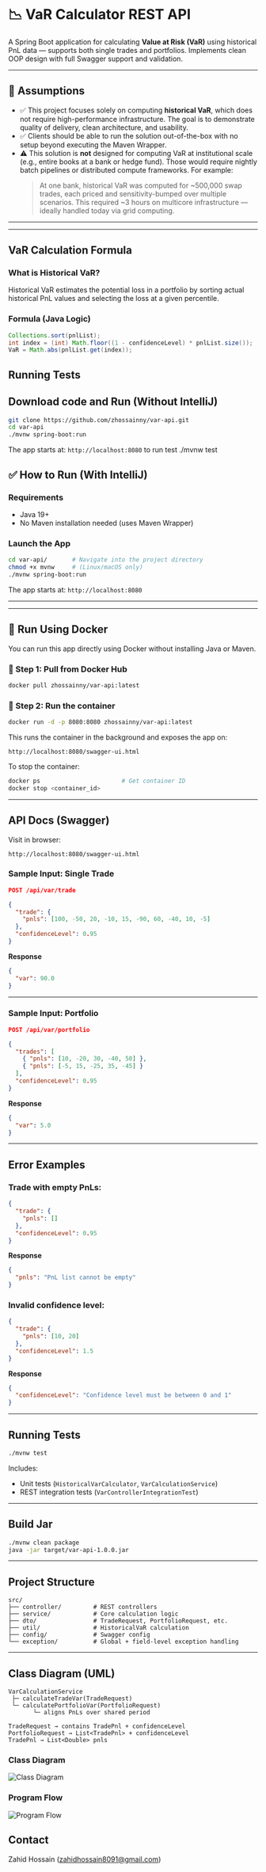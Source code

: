 # 📉 VaR Calculator REST API

A Spring Boot application for calculating **Value at Risk (VaR)** using historical PnL data — supports both single trades and portfolios. Implements clean OOP design with full Swagger support and validation.

---
## 🧪 Assumptions

- ✅ This project focuses solely on computing **historical VaR**, which does not require high-performance infrastructure. The goal is to demonstrate quality of delivery, clean architecture, and usability.
- ✅ Clients should be able to run the solution out-of-the-box with no setup beyond executing the Maven Wrapper.
- ⚠️ This solution is **not** designed for computing VaR at institutional scale (e.g., entire books at a bank or hedge fund). Those would require nightly batch pipelines or distributed compute frameworks. For example:
  > At one bank, historical VaR was computed for ~500,000 swap trades, each priced and sensitivity-bumped over multiple scenarios. This required ~3 hours on multicore infrastructure — ideally handled today via grid computing.

---
---

## VaR Calculation Formula

### What is Historical VaR?

Historical VaR estimates the potential loss in a portfolio by sorting actual historical PnL values and selecting the loss at a given percentile.

### Formula (Java Logic)
```java
Collections.sort(pnlList);
int index = (int) Math.floor((1 - confidenceLevel) * pnlList.size());
VaR = Math.abs(pnlList.get(index));
```



##  Running Tests
## Download code and Run (Without IntelliJ)
```bash
git clone https://github.com/zhossainny/var-api.git
cd var-api
./mvnw spring-boot:run
```
The app starts at: `http://localhost:8080`
to run test ./mvnw test


## ✅ How to Run (With IntelliJ)

### Requirements
- Java 19+
- No Maven installation needed (uses Maven Wrapper)

### Launch the App
```bash
cd var-api/       # Navigate into the project directory
chmod +x mvnw     # (Linux/macOS only)
./mvnw spring-boot:run
```

The app starts at: `http://localhost:8080`

---
---

## 🐳 Run Using Docker

You can run this app directly using Docker without installing Java or Maven.

### 🔹 Step 1: Pull from Docker Hub
```bash
docker pull zhossainny/var-api:latest
```

### 🔹 Step 2: Run the container
```bash
docker run -d -p 8080:8080 zhossainny/var-api:latest
```

This runs the container in the background and exposes the app on:
```
http://localhost:8080/swagger-ui.html
```

To stop the container:
```bash
docker ps                       # Get container ID
docker stop <container_id>
```

---
## API Docs (Swagger)

Visit in browser:
```
http://localhost:8080/swagger-ui.html
```

### Sample Input: Single Trade
```json
POST /api/var/trade

{
  "trade": {
    "pnls": [100, -50, 20, -10, 15, -90, 60, -40, 10, -5]
  },
  "confidenceLevel": 0.95
}
```

**Response**
```json
{
  "var": 90.0
}
```

---

### Sample Input: Portfolio
```json
POST /api/var/portfolio

{
  "trades": [
    { "pnls": [10, -20, 30, -40, 50] },
    { "pnls": [-5, 15, -25, 35, -45] }
  ],
  "confidenceLevel": 0.95
}
```

**Response**
```json
{
  "var": 5.0
}
```

---

## Error Examples

### Trade with empty PnLs:
```json
{
  "trade": {
    "pnls": []
  },
  "confidenceLevel": 0.95
}
```

**Response**
```json
{
  "pnls": "PnL list cannot be empty"
}
```

### Invalid confidence level:
```json
{
  "trade": {
    "pnls": [10, 20]
  },
  "confidenceLevel": 1.5
}
```

**Response**
```json
{
  "confidenceLevel": "Confidence level must be between 0 and 1"
}
```

---

## Running Tests
```bash
./mvnw test
```

Includes:
- Unit tests (`HistoricalVarCalculator`, `VarCalculationService`)
- REST integration tests (`VarControllerIntegrationTest`)

---

## Build Jar
```bash
./mvnw clean package
java -jar target/var-api-1.0.0.jar
```

---

## Project Structure

```
src/
├── controller/         # REST controllers
├── service/            # Core calculation logic
├── dto/                # TradeRequest, PortfolioRequest, etc.
├── util/               # HistoricalVaR calculation
├── config/             # Swagger config
└── exception/          # Global + field-level exception handling
```

---

## Class Diagram (UML)

```
VarCalculationService
 ├─ calculateTradeVar(TradeRequest)
 └─ calculatePortfolioVar(PortfolioRequest)
       └─ aligns PnLs over shared period

TradeRequest → contains TradePnl + confidenceLevel
PortfolioRequest → List<TradePnl> + confidenceLevel
TradePnl → List<Double> pnls
```

### Class Diagram
![Class Diagram](assets/classDiagrm.svg)

### Program Flow
![Program Flow](assets/programFlow.svg)

## Contact
Zahid Hossain (zahidhossain8091@gmail.com)
